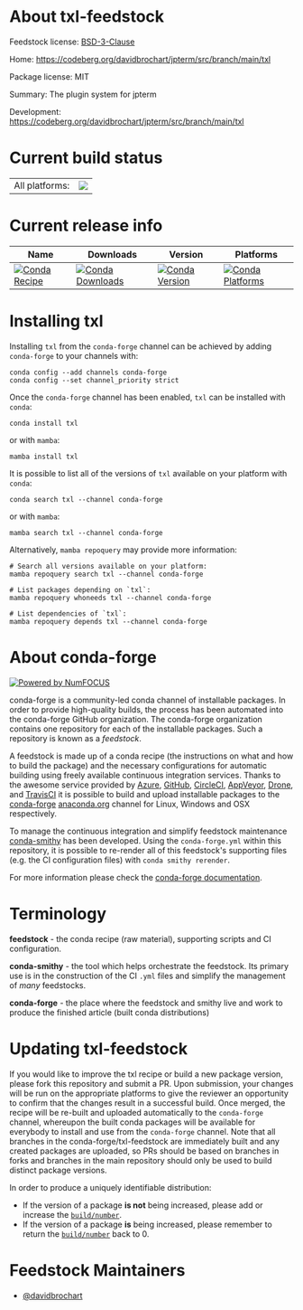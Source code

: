 About txl-feedstock
===================

Feedstock license: [BSD-3-Clause](https://github.com/conda-forge/txl-feedstock/blob/main/LICENSE.txt)

Home: https://codeberg.org/davidbrochart/jpterm/src/branch/main/txl

Package license: MIT

Summary: The plugin system for jpterm

Development: https://codeberg.org/davidbrochart/jpterm/src/branch/main/txl

Current build status
====================


<table><tr><td>All platforms:</td>
    <td>
      <a href="https://dev.azure.com/conda-forge/feedstock-builds/_build/latest?definitionId=22807&branchName=main">
        <img src="https://dev.azure.com/conda-forge/feedstock-builds/_apis/build/status/txl-feedstock?branchName=main">
      </a>
    </td>
  </tr>
</table>

Current release info
====================

| Name | Downloads | Version | Platforms |
| --- | --- | --- | --- |
| [![Conda Recipe](https://img.shields.io/badge/recipe-txl-green.svg)](https://anaconda.org/conda-forge/txl) | [![Conda Downloads](https://img.shields.io/conda/dn/conda-forge/txl.svg)](https://anaconda.org/conda-forge/txl) | [![Conda Version](https://img.shields.io/conda/vn/conda-forge/txl.svg)](https://anaconda.org/conda-forge/txl) | [![Conda Platforms](https://img.shields.io/conda/pn/conda-forge/txl.svg)](https://anaconda.org/conda-forge/txl) |

Installing txl
==============

Installing `txl` from the `conda-forge` channel can be achieved by adding `conda-forge` to your channels with:

```
conda config --add channels conda-forge
conda config --set channel_priority strict
```

Once the `conda-forge` channel has been enabled, `txl` can be installed with `conda`:

```
conda install txl
```

or with `mamba`:

```
mamba install txl
```

It is possible to list all of the versions of `txl` available on your platform with `conda`:

```
conda search txl --channel conda-forge
```

or with `mamba`:

```
mamba search txl --channel conda-forge
```

Alternatively, `mamba repoquery` may provide more information:

```
# Search all versions available on your platform:
mamba repoquery search txl --channel conda-forge

# List packages depending on `txl`:
mamba repoquery whoneeds txl --channel conda-forge

# List dependencies of `txl`:
mamba repoquery depends txl --channel conda-forge
```


About conda-forge
=================

[![Powered by
NumFOCUS](https://img.shields.io/badge/powered%20by-NumFOCUS-orange.svg?style=flat&colorA=E1523D&colorB=007D8A)](https://numfocus.org)

conda-forge is a community-led conda channel of installable packages.
In order to provide high-quality builds, the process has been automated into the
conda-forge GitHub organization. The conda-forge organization contains one repository
for each of the installable packages. Such a repository is known as a *feedstock*.

A feedstock is made up of a conda recipe (the instructions on what and how to build
the package) and the necessary configurations for automatic building using freely
available continuous integration services. Thanks to the awesome service provided by
[Azure](https://azure.microsoft.com/en-us/services/devops/), [GitHub](https://github.com/),
[CircleCI](https://circleci.com/), [AppVeyor](https://www.appveyor.com/),
[Drone](https://cloud.drone.io/welcome), and [TravisCI](https://travis-ci.com/)
it is possible to build and upload installable packages to the
[conda-forge](https://anaconda.org/conda-forge) [anaconda.org](https://anaconda.org/)
channel for Linux, Windows and OSX respectively.

To manage the continuous integration and simplify feedstock maintenance
[conda-smithy](https://github.com/conda-forge/conda-smithy) has been developed.
Using the ``conda-forge.yml`` within this repository, it is possible to re-render all of
this feedstock's supporting files (e.g. the CI configuration files) with ``conda smithy rerender``.

For more information please check the [conda-forge documentation](https://conda-forge.org/docs/).

Terminology
===========

**feedstock** - the conda recipe (raw material), supporting scripts and CI configuration.

**conda-smithy** - the tool which helps orchestrate the feedstock.
                   Its primary use is in the construction of the CI ``.yml`` files
                   and simplify the management of *many* feedstocks.

**conda-forge** - the place where the feedstock and smithy live and work to
                  produce the finished article (built conda distributions)


Updating txl-feedstock
======================

If you would like to improve the txl recipe or build a new
package version, please fork this repository and submit a PR. Upon submission,
your changes will be run on the appropriate platforms to give the reviewer an
opportunity to confirm that the changes result in a successful build. Once
merged, the recipe will be re-built and uploaded automatically to the
`conda-forge` channel, whereupon the built conda packages will be available for
everybody to install and use from the `conda-forge` channel.
Note that all branches in the conda-forge/txl-feedstock are
immediately built and any created packages are uploaded, so PRs should be based
on branches in forks and branches in the main repository should only be used to
build distinct package versions.

In order to produce a uniquely identifiable distribution:
 * If the version of a package **is not** being increased, please add or increase
   the [``build/number``](https://docs.conda.io/projects/conda-build/en/latest/resources/define-metadata.html#build-number-and-string).
 * If the version of a package **is** being increased, please remember to return
   the [``build/number``](https://docs.conda.io/projects/conda-build/en/latest/resources/define-metadata.html#build-number-and-string)
   back to 0.

Feedstock Maintainers
=====================

* [@davidbrochart](https://github.com/davidbrochart/)

